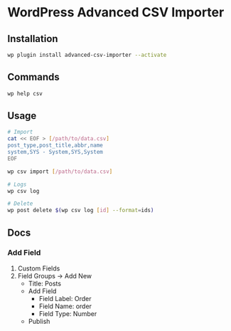# WordPress Advanced CSV Importer

## Installation

```sh
wp plugin install advanced-csv-importer --activate
```

## Commands

```sh
wp help csv
```

## Usage

```sh
# Import
cat << EOF > [/path/to/data.csv]
post_type,post_title,abbr,name
system,SYS - System,SYS,System
EOF

wp csv import [/path/to/data.csv]

# Logs
wp csv log

# Delete
wp post delete $(wp csv log [id] --format=ids)
```

## Docs

### Add Field

1. Custom Fields
2. Field Groups -> Add New
   - Title: Posts
   - Add Field
     - Field Label: Order
     - Field Name: order
     - Field Type: Number
   - Publish
